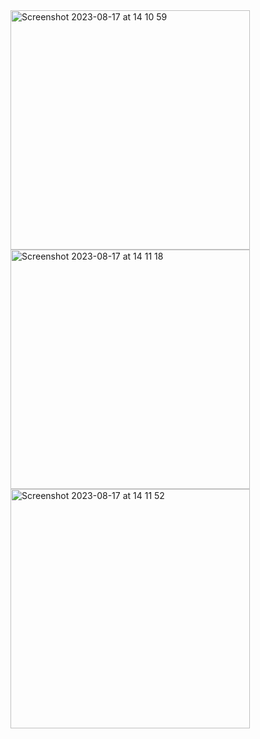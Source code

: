 <img width="383" alt="Screenshot 2023-08-17 at 14 10 59" src="https://github.com/Sinemapaydn/CatchKenny/assets/114518514/9a1ae8fe-95e4-4185-ad3a-250fbd037af1">
<img width="383" alt="Screenshot 2023-08-17 at 14 11 18" src="https://github.com/Sinemapaydn/CatchKenny/assets/114518514/6602d18f-e1d3-4ff8-a880-8aaf65294a38">
<img width="383" alt="Screenshot 2023-08-17 at 14 11 52" src="https://github.com/Sinemapaydn/CatchKenny/assets/114518514/1c8157dd-ac72-44ea-b0a7-26fddded2638">


